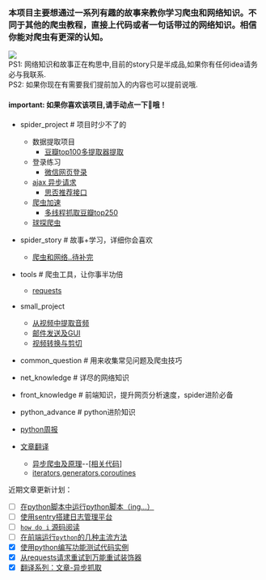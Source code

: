 ### 本项目主要想通过一系列有趣的故事来教你学习爬虫和网络知识。不同于其他的爬虫教程，直接上代码或者一句话带过的网络知识。相信你能对爬虫有更深的认知。
![](https://img.shields.io/badge/language-python3-orange.svg)  
PS1: 网络知识和故事正在构思中,目前的story只是半成品,如果你有任何idea请务必与我联系.  
PS2: 如果你现在有需要我们提前加入的内容也可以提前说哦.  
#### important: 如果你喜欢该项目,请手动点一下🌟哦！  


- spider_project  # 项目时少不了的
   - 数据提取项目
      - [豆瓣top100多提取器提取](./spider_project/douban_movie/)
   - 登录练习
      - [微信网页登录](./spider_project/login/wx_web)
   - [ajax 异步请求](./spider_project/ajax)
      - [思否推荐接口](./spider_project/ajax/segmentfault)
   - [爬虫加速](./spider_project/multithreading)
      - [多线程抓取豆瓣top250](./spider_project/multithreading)
   - [球探爬虫](./spider_project/asynchronous/qiutan)
- spider_story  # 故事+学习，详细你会喜欢
  + [爬虫和网络..待补完](./spider_story/first_day.md)
- tools  # 爬虫工具，让你事半功倍
  + [requests](./tools/requests)
  
- small_project
    - [从视频中提取音频](./small_projects/音视频分离)
    - [邮件发送及GUI](./small_projects/email_sending)
    - [视频转换与剪切](./small_projects/convert_video)
- common_question  # 用来收集常见问题及爬虫技巧
- net_knowledge  # 详尽的网络知识
- front_knowledge  # 前端知识，提升网页分析速度，spider进阶必备
- python_advance  # python进阶知识 
- [python周报](./python_advance/python周报)  
- [文章翻译](./python_advance/翻译计划)
    - [异步爬虫及原理](./python_advance/翻译计划/异步爬虫)--[[相关代码](./python_advance/翻译计划/异步爬虫/src)]
    - [iterators,generators,coroutines](./python_advance/翻译计划/Python101/iterators,generators,coroutines)

近期文章更新计划：     
 + [ ] [在python脚本中运行python脚本（ing...）](./python_advance/在python脚本中运行脚本的几种方法)  
+ [ ] [使用sentry搭建日志管理平台]()  
+ [ ] [`how do i` 源码阅读]()  
+ [ ] [在前端运行`python`的几种主流方法]()  
+ [x] [使用python编写功能测试代码实例](./python_advance/使用python客户端和服务器的功能测试实例)  
+ [x] [从requests请求重试到万能重试装饰器](./python_advance/requests请求重试)  
+ [x] [翻译系列：文章-异步抓取](./python_advance/翻译计划/异步爬虫) 
